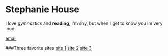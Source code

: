 # Stephanie House
I love _gymnastics_ and **reading**, I'm shy, but when I get to know you im very loud. 

[email](stephanie7house@hotmail.com)
 
###Three favorite sites
[site 1](pintrest.com)
[site 2](etsy.com)
[site 3](google.com)